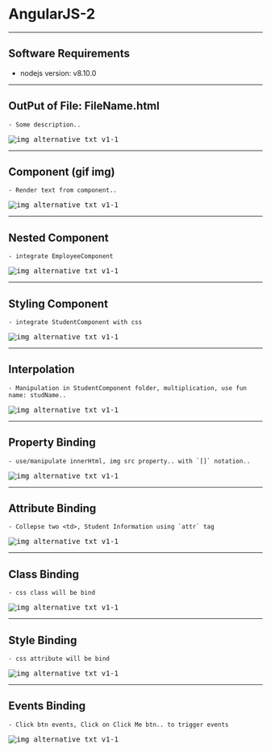 # AngularJS-2

---
## Software Requirements
- nodejs version: v8.10.0


---
## OutPut of File: FileName.html
	- Some description..
<kbd><img src="/imgs-readme/img-black-blank_v1-1.jpg" alt="img_alternative_txt_v1-1" title="hover_title.."></img></kbd>

---
## Component (gif img)
	- Render text from component..
<kbd><img src="/imgs-readme/hello-word_v2-1.gif" alt="img_alternative_txt_v1-1"></img></kbd>

---
## Nested Component
	- integrate EmployeeComponent
<kbd><img src="/imgs-readme/nested-components_v1-1.png" alt="img_alternative_txt_v1-1"></img></kbd>

---
## Styling Component
	- integrate StudentComponent with css
<kbd><img src="/imgs-readme/styling-components_v1-1.png" alt="img_alternative_txt_v1-1"></img></kbd>

---
## Interpolation
	- Manipulation in StudentComponent folder, multiplication, use fun name: studName..
<kbd><img src="/imgs-readme/interpolation_v1-1.png" alt="img_alternative_txt_v1-1"></img></kbd>

---
## Property Binding
	- use/manipulate innerHtml, img src property.. with `[]` notation.. 
<kbd><img src="/imgs-readme/property-binding_v1-1.png" alt="img_alternative_txt_v1-1"></img></kbd>

---
## Attribute Binding
	- Collepse two <td>, Student Information using `attr` tag
<kbd><img src="/imgs-readme/attribute-binding_v1-1.png" alt="img_alternative_txt_v1-1"></img></kbd>

---
## Class Binding
	- css class will be bind
<kbd><img src="/imgs-readme/class-binding_v1-1.png" alt="img_alternative_txt_v1-1"></img></kbd>

---
## Style Binding
	- css attribute will be bind
<kbd><img src="/imgs-readme/style-binding_v1-1.png" alt="img_alternative_txt_v1-1"></img></kbd>

---
## Events Binding
	- Click btn events, Click on Click Me btn.. to trigger events
<kbd><img src="/imgs-readme/events-binding_v3-1.gif" alt="img_alternative_txt_v1-1"></img></kbd>
